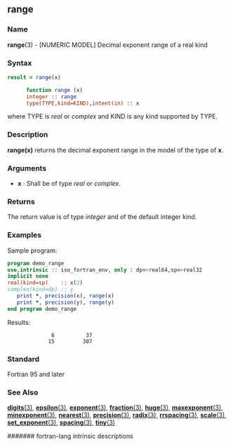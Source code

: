 ## range
### __Name__

__range__(3) - \[NUMERIC MODEL\] Decimal exponent range of a real kind


### __Syntax__
```fortran
result = range(x)

      function range (x)
      integer :: range
      type(TYPE,kind=KIND),intent(in) :: x
```
   where TYPE is _real_ or _complex_ and KIND is any kind supported by 
   TYPE.
### __Description__

__range(x)__ returns the decimal exponent range in the model of the type
of __x__.

### __Arguments__

  - __x__
    : Shall be of type _real_ or _complex_.

### __Returns__

The return value is of type _integer_ and of the default integer kind.

### __Examples__

Sample program:

```fortran
program demo_range
use,intrinsic :: iso_fortran_env, only : dp=>real64,sp=>real32
implicit none
real(kind=sp)    :: x(2)
complex(kind=dp) :: y
   print *, precision(x), range(x)
   print *, precision(y), range(y)
end program demo_range
```
  Results:
```text
              6          37
             15         307
```

### __Standard__

Fortran 95 and later

### __See Also__

[__digits__(3)](DIGITS),
[__epsilon__(3)](EPSILON),
[__exponent__(3)](EXPONENT),
[__fraction__(3)](FRACTION),
[__huge__(3)](HUGE),
[__maxexponent__(3)](MAXEXPONENT),
[__minexponent__(3)](MINEXPONENT),
[__nearest__(3)](NEAREST),
[__precision__(3)](PRECISION),
[__radix__(3)](RADIX),
[__rrspacing__(3)](RRSPACING),
[__scale__(3)](SCALE),
[__set\_exponent__(3)](SET_EXPONENT),
[__spacing__(3)](SPACING),
[__tiny__(3)](TINY)

####### fortran-lang intrinsic descriptions
